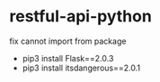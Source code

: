 # restful-api-python
fix cannot import from package
- pip3 install Flask==2.0.3
- pip3 install itsdangerous==2.0.1
